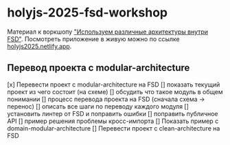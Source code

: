 # holyjs-2025-fsd-workshop

Материал к воркшопу ["Используем различные архитектуры внутри FSD"](https://holyjs.ru/talks/d67e83dfbf544b7891971a07c8107191/). Посмотреть приложение в живую можно по ссылке [holyjs2025.netlify.app](https://holyjs2025.netlify.app).

## Перевод проекта с modular-architecture

[x] Перевести проект с modular-architecture на FSD
  [] показать текущий проект из чего состоит (на схеме)
  [] обсудить что такое модуль в общем понимании
  [] процесс перевода проекта на FSD (сначала схема -> перенос)
    [] описать все шаги по переводу каждого модуля
    [] установить линтер от FSD и поправить ошибки
    [] поправить публичное API
    [] пример решения проблемы кросс-импорта
[] Показать пример с domain-modular-architecture
[] Перевести проект с clean-architecture на FSD
